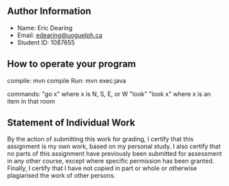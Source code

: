 ## Author Information
* Name: Eric Dearing
* Email: edearing@uoguelph.ca
* Student ID: 1087655


## How to operate your program
compile: mvn compile
Run: mvn exec:java

commands: "go x" where x is N, S, E, or W
          "look"
          "look x" where x is an item in that room

## Statement of Individual Work
By the action of submitting this work for grading, I certify that this assignment is my own work, based on my personal study. I also certify that no parts of this assignment have previously been submitted for assessment in any other course, except where specific permission has been granted.  Finally, I certify that I have not copied in part or whole or otherwise plagiarised the work of other persons.

